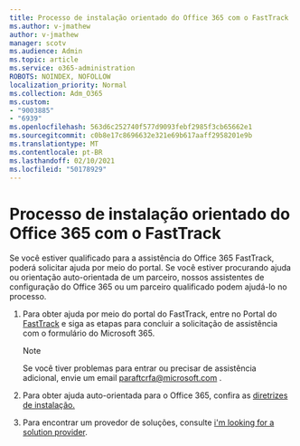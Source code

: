 ```yaml
---
title: Processo de instalação orientado do Office 365 com o FastTrack
ms.author: v-jmathew
author: v-jmathew
manager: scotv
ms.audience: Admin
ms.topic: article
ms.service: o365-administration
ROBOTS: NOINDEX, NOFOLLOW
localization_priority: Normal
ms.collection: Adm_O365
ms.custom:
- "9003885"
- "6939"
ms.openlocfilehash: 563d6c252740f577d9093febf2985f3cb65662e1
ms.sourcegitcommit: c0b8e17c8696632e321e69b617aaff2958201e9b
ms.translationtype: MT
ms.contentlocale: pt-BR
ms.lasthandoff: 02/10/2021
ms.locfileid: "50178929"
---
```

# <a name="guided-office-365-setup-process-with-fasttrack"></a>Processo de instalação orientado do Office 365 com o FastTrack

Se você estiver qualificado para a assistência do Office 365 FastTrack, poderá solicitar ajuda por meio do portal. Se você estiver procurando ajuda ou orientação auto-orientada de um parceiro, nossos assistentes de configuração do Office 365 ou um parceiro qualificado podem ajudá-lo no processo.

1. Para obter ajuda por meio do portal do FastTrack, entre no Portal do [FastTrack](https://go.microsoft.com/fwlink/?linkid=2125443) e siga as etapas para concluir a solicitação de assistência com o formulário do Microsoft 365.

    > [!NOTE]
    > Se você tiver problemas para entrar ou precisar de assistência adicional, envie um email [para](mailto:ftcrfa@microsoft.com)ftcrfa@microsoft.com .

2. Para obter ajuda auto-orientada para o Office 365, confira as [diretrizes de instalação.](https://go.microsoft.com/fwlink/?linkid=2125827)
3. Para encontrar um provedor de soluções, consulte [i'm looking for a solution provider](https://go.microsoft.com/fwlink/?linkid=2125918).
